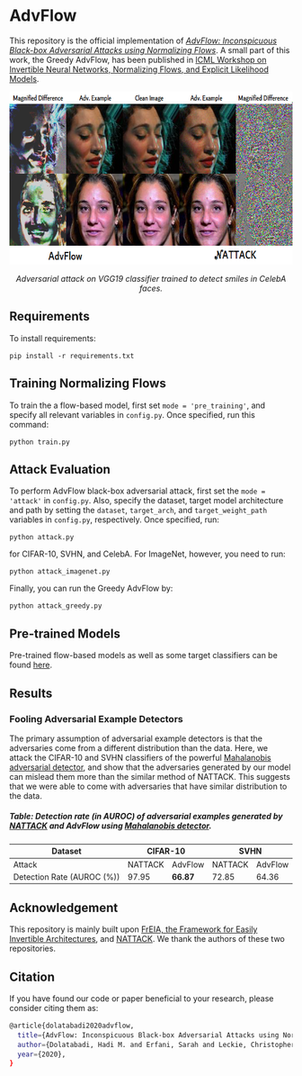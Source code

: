 # AdvFlow

This repository is the official implementation of [_AdvFlow: Inconspicuous Black-box Adversarial Attacks using Normalizing Flows_]().
A small part of this work, the Greedy AdvFlow, has been published in [ICML Workshop on Invertible Neural Networks, Normalizing Flows, and Explicit Likelihood Models](https://invertibleworkshop.github.io/accepted_papers/pdfs/36.pdf).

<p align="center">
  <img width="640" height="307" src="./images/CelebA.png">
</p>
<p align="center">
    <em>Adversarial attack on VGG19 classifier trained to detect smiles in CelebA faces.</em>
</p>

## Requirements

To install requirements:

```setup
pip install -r requirements.txt
```

## Training Normalizing Flows

To train the a flow-based model, first set `mode = 'pre_training'`, and specify all relevant variables in `config.py`. Once specified, run this command:

```train
python train.py
```

## Attack Evaluation

To perform AdvFlow black-box adversarial attack, first set the `mode = 'attack'` in `config.py`.
Also, specify the dataset, target model architecture and path by setting the `dataset`, `target_arch`, 
and `target_weight_path` variables in `config.py`, respectively. Once specified, run:

```eval
python attack.py
```

for CIFAR-10, SVHN, and CelebA. For ImageNet, however, you need to run:

```eval
python attack_imagenet.py
```

Finally, you can run the Greedy AdvFlow by:

```eval
python attack_greedy.py
```

## Pre-trained Models

Pre-trained flow-based models as well as some target classifiers can be found [here](https://drive.google.com/file/d/18J8eh-KLaPq9vUe_TwhuQMBW4WKBVX0L/view?usp=sharing).

## Results

### Fooling Adversarial Example Detectors

The primary assumption of adversarial example detectors is that the adversaries come from a different distribution than the data.
Here, we attack the CIFAR-10 and SVHN classifiers of the powerful [Mahalanobis adversarial detector](https://github.com/pokaxpoka/deep_Mahalanobis_detector), and show that the adversaries generated by our model can mislead them more than the similar method of NATTACK. This suggests that we were able to come with adversaries that have similar distribution to the data.

##### Table: Detection rate (in AUROC) of adversarial examples generated by [NATTACK](https://github.com/Cold-Winter/Nattack) and AdvFlow using [Mahalanobis detector](https://github.com/pokaxpoka/deep_Mahalanobis_detector).

<table>
<thead>
  <tr>
    <th class="tg-fymr">Dataset</th>
    <th class="tg-c3ow" colspan="2">CIFAR-10</th>
    <th class="tg-c3ow" colspan="2">SVHN</th>
  </tr>
</thead>
<tbody>
  <tr>
    <td class="tg-fymr">Attack</td>
    <td class="tg-c3ow">NATTACK</td>
    <td class="tg-c3ow">AdvFlow</td>
    <td class="tg-c3ow">NATTACK</td>
    <td class="tg-c3ow">AdvFlow</td>
  </tr>
  <tr>
    <td class="tg-fymr">Detection Rate (AUROC (%))</td>
    <td class="tg-c3ow">97.95</td>
    <td class="tg-7btt"><b>66.87</b></td>
    <td class="tg-c3ow">72.85</td>
    <td class="tg-7btt">64.36</td>
  </tr>
</tbody>
</table>


## Acknowledgement

This repository is mainly built upon [FrEIA, the Framework for Easily Invertible Architectures](https://github.com/VLL-HD/FrEIA), and [NATTACK](https://github.com/Cold-Winter/Nattack).
We thank the authors of these two repositories.

## Citation

If you have found our code or paper beneficial to your research, please consider citing them as:
```bash
@article{dolatabadi2020advflow,
  title={AdvFlow: Inconspicuous Black-box Adversarial Attacks using Normalizing Flows},
  author={Dolatabadi, Hadi M. and Erfani, Sarah and Leckie, Christopher},
  year={2020},
}
```

